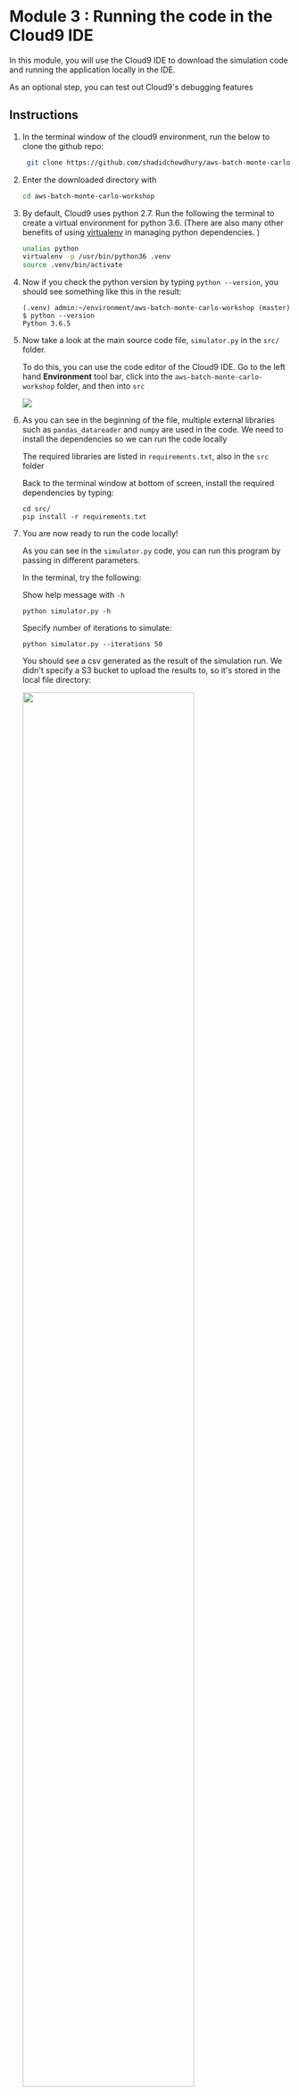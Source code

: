 # Module 3 : Running the code in the Cloud9 IDE

In this module, you will use the Cloud9 IDE to download the simulation code and running the application locally in the IDE. 

As an optional step, you can test out Cloud9's debugging features

## Instructions

1. In the terminal window of the cloud9 environment, run the below to clone the github repo:

	```bash
	 git clone https://github.com/shadidchowdhury/aws-batch-monte-carlo-workshop
	```
	
1. Enter the downloaded directory with 

	```bash
	cd aws-batch-monte-carlo-workshop
	```
	
1. By default, Cloud9 uses python 2.7. Run the following the terminal to create a virtual environment for python 3.6. (There are also many other benefits of using [virtualenv](https://virtualenv.pypa.io/en/stable/) in managing python dependencies. )

	```bash
	unalias python
	virtualenv -p /usr/bin/python36 .venv
	source .venv/bin/activate
	```
	
1. Now if you check the python version by typing `python --version`, you should see something like this in the result:
	
	```
	(.venv) admin:~/environment/aws-batch-monte-carlo-workshop (master) $ python --version                          
	Python 3.6.5
	```
	
1. Now take a look at the main source code file, `simulator.py` in the `src/` folder. 

	To do this, you can use the code editor of the Cloud9 IDE. Go to the left hand **Environment** tool bar, click into the `aws-batch-monte-carlo-workshop` folder, and then into `src`
	
	<img src="images/open-simulator-file.png" />
	

		
1. As you can see in the beginning of the file, multiple external libraries such as `pandas_datareader` and `numpy` are used in the code. We need to install the dependencies so we can run the code locally

	The required libraries are listed in `requirements.txt`, also in the `src` folder
	
	Back to the terminal window at bottom of screen, install the required dependencies by typing:
	
	```
	cd src/
	pip install -r requirements.txt 
	```

1. You are now ready to run the code locally! 

	As you can see in the `simulator.py` code, you can run this program by passing in different parameters. 
	
	In the terminal, try the following: 
	
	Show help message with `-h`
	
	```
	python simulator.py -h
	```

	Specify number of iterations to simulate: 
	
	```
	python simulator.py --iterations 50
	```
	
	You should see a csv generated as the result of the simulation run. We didn't specify a S3 bucket to upload the results to, so it's stored in the local file directory: 
	
	<img src="images/local-results-with-ls.png" width="80%">
	
	
	If you see an error, don't worry. Sometimes downloading the ticker data from Yahoo finance fail, so just rerun the script a few times.
	
1. You can open the resulting csv to see what it looks like. 
	
1.	Now, run the simulator in by specifying number of iterations and the bucket name you created in Module 1:
	
	```
	python simulator.py --iterations 50 --s3_bucket <replace_with_your_bucket_name>
	```

	When it succeeds, you should see the output like this:
	<img src="images/uploading-to-s3-cmd.png" width="85%">
	
	You can then go to the [S3 console](https://console.aws.amazon.com/s3/home) and verify the results have been uploaded to S3
	
## Module 3+ (Optional): Using the debugger 

Just like any other IDE, you can use cloud9 with a debugger. If you are interested in trying out the debugger, expand below for instructions. 

You are also welcome to skip ahead if the other modules are more of your interest. 
	

<details>
<summary><strong>Expand for optional module instructions</strong></summary><p>


1. In the cloud9 terminal, install the ikp3db debugger library 

	```
	pip install ikp3db;
	```

	> Cloud9 comes preinstalled with python debugger. However, since we are using virtualenv to manage our python dependencies, it creates a separate python runtime environment that we need to install the debugger for. 
	
1. Use the **Python 3 runner** to run `simulator.py`
	
	ensure  `simulator.py` is currently open, then go to **Run** --> **Run With** --> select **Python 3 **

	<img src="images/select-runner-python3.png" width="60%"/>
	
1. Because our dependency libraries are installed with virtual env, the default runner is going to throw an error. Click on the **Runner** button to choose **Edit Runner**

	<img src="images/edit-runner.png" width="90%"/>

1. You should see `Python 3.run` config file open up. Instead of overriding the default runner config, let's create a new configuration. 

1. First, copy the full content of the `Python 3.run` config file, then click on the Runner button again, and select "New Runner" this time 

	<img src="images/copy-python3-runner-config.png" width="90%"/>
	
1. Paste in the content copied from  `Python 3.run` file and add in these lines to the script section:

	```
    "echo using virtual env",
    "source /home/ec2-user/environment/aws-batch-monte-carlo-workshop/.venv/bin/activate",
    "echo `python --version`",

	```

	<img src="images/paste-in-runner-config.png"  width="80%"/>
	
	Save it and give it a name
	
	<img src="images/custom-runner.png"  width="50%"/>
	
1. You can now set up some breakpoints in the code, ensure the "**debug**" button is on (the green bug button) and choose the custom runner you just created, and start debugging the application! 

	<img src="images/debug-mode.png"  width="50%"/>
	
</details>


## Next step

Move on to [**Module 4: Build a docker container**](./Module4.md)
